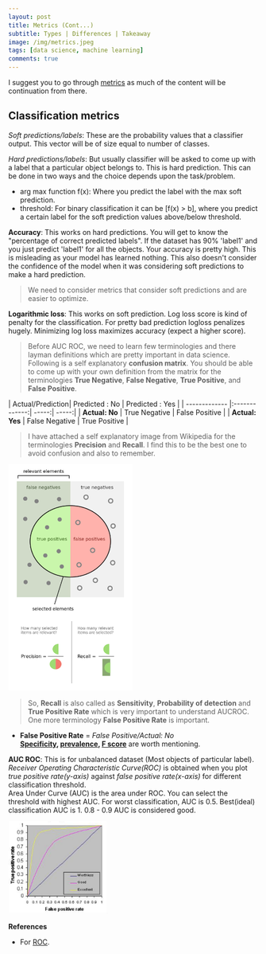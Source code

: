 ```yaml
---
layout: post
title: Metrics (Cont...)
subtitle: Types | Differences | Takeaway
image: /img/metrics.jpeg
tags: [data science, machine learning]
comments: true
---
```


I suggest you to go through [metrics](https://channabasavagola.github.io/2018-01-09-metrics/) as much of the content will be continuation from there.

## Classification metrics

*Soft predictions/labels*: These are the probability values that a classifier output. This vector will be of size equal to number of classes.

*Hard predictions/labels*: But usually classifier will be asked to come up with a label that a particular object belongs to.
This is hard prediction. This can be done in two ways and the choice depends upon the task/problem.
- arg max function f(x): Where you predict the label with the max soft prediction.
- threshold: For binary classification it can be [f(x) > b], where you predict a certain label for the soft prediction values above/below threshold.

**Accuracy**: This works on hard predictions. You will get to know the "percentage of correct predicted labels".
If the dataset has 90% 'label1' and you just predict 'label1' for all the objects. Your accuracy is pretty high. This is misleading as your model has learned nothing.
This also doesn't consider the confidence of the model when it was considering soft predictions to make a hard prediction.

> We need to consider metrics that consider soft predictions and are easier to optimize.

**Logarithmic loss**: This works on soft prediction. Log loss score is kind of penalty for the classification. For pretty bad prediction logloss penalizes hugely.
Minimizing log loss maximizes accuracy (expect a higher score).

>Before AUC ROC, we need to learn few terminologies and there layman definitions which are pretty important in data science.
Following is a self explanatory **confusion matrix**. You should be able to come up with your own definition from the matrix
 for the terminologies **True Negative**, **False Negative**, **True Positive**, and **False Positive**.

| Actual/Prediction| Predicted : No          | Predicted : Yes  |
| ------------- |:-------------:| -----:| -----:|
| **Actual: No**     | True Negative | False Positive |
| **Actual: Yes**    | False Negative    |   True Positive |


> I have attached a self explanatory image from Wikipedia for the terminologies **Precision** and **Recall**.
I find this to be the best one to avoid confusion and also to remember.

<img src="/img/precisionRecall.png" alt="precisionRecall" style="width: 250px;"/>

>So, **Recall** is also called as **Sensitivity**, **Probability of detection** and **True Positive Rate** which is very important to understand AUCROC.
One more terminology **False Positive Rate** is important.
 - **False Positive Rate** = *False Positive/Actual: No*  
**[Specificity](https://en.wikipedia.org/wiki/Sensitivity_and_specificity), [prevalence](http://conflict.lshtm.ac.uk/page_129.htm), [F score](https://en.wikipedia.org/wiki/F1_score)** are worth mentioning.

**AUC ROC**: This is for unbalanced dataset (Most objects of particular label). *Receiver Operating Characteristic Curve(ROC)* is obtained when you plot *true positive rate(y-axis)* against *false positive rate(x-axis)* for different classification threshold.   
Area Under Curve (AUC) is the area under ROC. You can select the threshold with highest AUC.
For worst classification, AUC is 0.5. Best(ideal) classification AUC is 1. 0.8 - 0.9 AUC is considered good.

<img src="/img/ROC.jpeg" alt="ROC" style="width: 200px;"/>

**References**
- For [ROC](http://gim.unmc.edu/dxtests/roc3.htm).